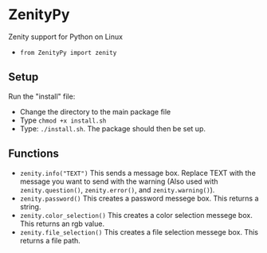 # ZenityPy

Zenity support for Python on Linux

- ```from ZenityPy import zenity```

## Setup

Run the "install" file:
- Change the directory to the main package file
- Type ```chmod +x install.sh```
- Type: ```./install.sh```.
The package should then be set up.

## Functions
- ```zenity.info("TEXT")``` This sends a message box. Replace TEXT with the message you want to send with the warning (Also used with ```zenity.question()```, ```zenity.error()```, and ```zenity.warning()```).
- ```zenity.password()``` This creates a password messege box. This returns a string.
- ```zenity.color_selection()``` This creates a color selection messege box. This returns an rgb value.
- ```zenity.file_selection()``` This creates a file selection messege box. This returns a file path.
